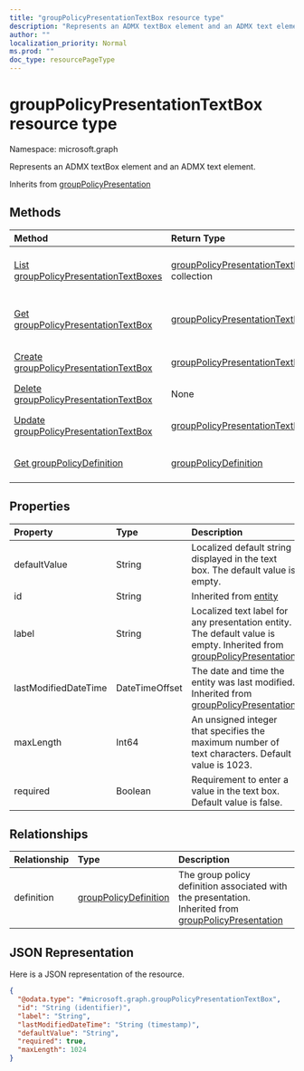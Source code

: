 ```yaml
---
title: "groupPolicyPresentationTextBox resource type"
description: "Represents an ADMX textBox element and an ADMX text element."
author: ""
localization_priority: Normal
ms.prod: ""
doc_type: resourcePageType
---
```


# groupPolicyPresentationTextBox resource type


Namespace: microsoft.graph

Represents an ADMX textBox element and an ADMX text element.


Inherits from [groupPolicyPresentation](../resources/grouppolicypresentation.md)

## Methods
|Method|Return Type|Description|
|:---|:---|:---|
|[List groupPolicyPresentationTextBoxes](../api/grouppolicypresentationtextbox-list.md)|[groupPolicyPresentationTextBox](../resources/grouppolicypresentationtextbox.md) collection|List properties and relationships of the [groupPolicyPresentationTextBox](../resources/grouppolicypresentationtextbox.md) objects.|
|[Get groupPolicyPresentationTextBox](../api/grouppolicypresentationtextbox-get.md)|[groupPolicyPresentationTextBox](../resources/grouppolicypresentationtextbox.md)|Read properties and relationships of the [groupPolicyPresentationTextBox](../resources/grouppolicypresentationtextbox.md) object.|
|[Create groupPolicyPresentationTextBox](../api/grouppolicypresentationtextbox-create.md)|[groupPolicyPresentationTextBox](../resources/grouppolicypresentationtextbox.md)|Create a new [groupPolicyPresentationTextBox](../resources/grouppolicypresentationtextbox.md) object.|
|[Delete groupPolicyPresentationTextBox](../api/grouppolicypresentationtextbox-delete.md)|None|Deletes a [groupPolicyPresentationTextBox](../resources/grouppolicypresentationtextbox.md).|
|[Update groupPolicyPresentationTextBox](../api/grouppolicypresentationtextbox-update.md)|[groupPolicyPresentationTextBox](../resources/grouppolicypresentationtextbox.md)|Update the properties of a [groupPolicyPresentationTextBox](../resources/grouppolicypresentationtextbox.md) object.|
|[Get groupPolicyDefinition](../api/grouppolicydefinition-get.md)|[groupPolicyDefinition](../resources/grouppolicydefinition.md)|Read properties and relationships of the [groupPolicyDefinition](../resources/grouppolicydefinition.md) object.|

## Properties
|Property|Type|Description|
|:---|:---|:---|
|defaultValue|String|Localized default string displayed in the text box. The default value is empty.|
|id|String| Inherited from [entity](../resources/entity.md)|
|label|String|Localized text label for any presentation entity. The default value is empty. Inherited from [groupPolicyPresentation](../resources/grouppolicypresentation.md)|
|lastModifiedDateTime|DateTimeOffset|The date and time the entity was last modified. Inherited from [groupPolicyPresentation](../resources/grouppolicypresentation.md)|
|maxLength|Int64|An unsigned integer that specifies the maximum number of text characters. Default value is 1023.|
|required|Boolean|Requirement to enter a value in the text box. Default value is false.|

## Relationships
|Relationship|Type|Description|
|:---|:---|:---|
|definition|[groupPolicyDefinition](../resources/grouppolicydefinition.md)|The group policy definition associated with the presentation. Inherited from [groupPolicyPresentation](../resources/grouppolicypresentation.md)|

## JSON Representation
Here is a JSON representation of the resource.
<!-- {
  "blockType": "resource",
  "keyProperty": "id",
  "@odata.type": "microsoft.graph.groupPolicyPresentationTextBox",
  "baseType": "microsoft.graph.groupPolicyPresentation",
  "openType": false
}
-->
``` json
{
  "@odata.type": "#microsoft.graph.groupPolicyPresentationTextBox",
  "id": "String (identifier)",
  "label": "String",
  "lastModifiedDateTime": "String (timestamp)",
  "defaultValue": "String",
  "required": true,
  "maxLength": 1024
}
```

